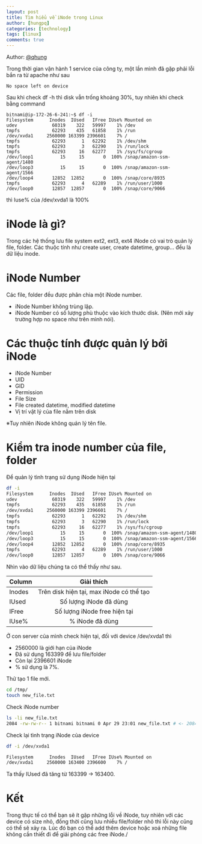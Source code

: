 ```yaml
---
layout: post
title: Tìm hiểu về iNode trong Linux
author: [hungpq]
categories: [technology]
tags: [linux]
comments: true
---
```


Author: [@qhung](https://github.com/qhung)

Trong thời gian vận hành 1 service của công ty, một lần mình đã gặp phải lỗi bắn ra từ apache như sau
 ```
 No space left on device
 ```

Sau khi check df -h thì disk vẫn trống khoảng 30%, tuy nhiên khi check bằng command
```
bitnami@ip-172-26-6-241:~$ df -i
Filesystem      Inodes  IUsed   IFree IUse% Mounted on
udev             60319    322   59997    1% /dev
tmpfs            62293    435   61858    1% /run
/dev/xvda1     2560000 163399 2396601    7% /
tmpfs            62293      1   62292    1% /dev/shm
tmpfs            62293      3   62290    1% /run/lock
tmpfs            62293     16   62277    1% /sys/fs/cgroup
/dev/loop1          15     15       0  100% /snap/amazon-ssm-agent/1480
/dev/loop3          15     15       0  100% /snap/amazon-ssm-agent/1566
/dev/loop4       12852  12852       0  100% /snap/core/8935
tmpfs            62293      4   62289    1% /run/user/1000
/dev/loop0       12857  12857       0  100% /snap/core/9066

```
thì Iuse% của /dev/xvda1 là 100%

# iNode là gì?

Trong các hệ thống lưu  file system ext2, ext3, ext4 iNode có vai trò quản lý file, folder.
Các thuộc tính như create user, create datetime, group... đều là dữ liệu inode.

# iNode Number

Các file, folder đều được phân chia một iNode number. 
- iNode Number không trùng lặp.
- iNode Number có số lượng phù thuộc vào kích thước disk. (Nên mới xảy trường hợp no space như trên mình nói).


# Các thuộc tính được quản lý bởi iNode
- iNode Number
- UID
- GID
- Permission
- File Size
- File created datetime, modified datetime
- Vị trí vật lý của file nằm trên disk

※Tuy nhiên iNode không quản lý tên file.

# Kiểm tra inode number của file, folder

Để quản lý tình trạng sử dụng iNode hiện tại
```bash
df -i
Filesystem      Inodes  IUsed   IFree IUse% Mounted on
udev             60319    322   59997    1% /dev
tmpfs            62293    435   61858    1% /run
/dev/xvda1     2560000 163399 2396601    7% /
tmpfs            62293      1   62292    1% /dev/shm
tmpfs            62293      3   62290    1% /run/lock
tmpfs            62293     16   62277    1% /sys/fs/cgroup
/dev/loop1          15     15       0  100% /snap/amazon-ssm-agent/1480
/dev/loop3          15     15       0  100% /snap/amazon-ssm-agent/1566
/dev/loop4       12852  12852       0  100% /snap/core/8935
tmpfs            62293      4   62289    1% /run/user/1000
/dev/loop0       12857  12857       0  100% /snap/core/9066
```

Nhìn vào dữ liệu chúng ta có thể thấy như sau.

| Column | Giải thích |
| :--- | :---: |
| Inodes | Trên disk hiện tại, max iNode có thể tạo |
| IUsed | Số lượng iNode đã dùng |
| IFree | Số lượng iNode free hiện tại |
| IUse% | % iNode đã dùng |

Ở con server của mình check hiện tại, đối với device /dev/xvda1 thì

- 2560000 là giới hạn của iNode
- Đã sử dụng 163399 để lưu file/folder
- Còn lại 2396601 iNode
- % sử dụng là 7%.

Thử tạo 1 file mới.
```bash
cd /tmp/
touch new_file.txt

```

Check iNode number
```bash
ls -li new_file.txt
2084 -rw-rw-r-- 1 bitnami bitnami 0 Apr 29 23:01 new_file.txt # <- 2084

```

Check lại tình trạng iNode của device
```bash
df -i /dev/xvda1

Filesystem      Inodes  IUsed   IFree IUse% Mounted on
/dev/xvda1     2560000 163400 2396600    7% /
```

Ta thấy IUsed đã tăng từ 163399 -> 163400.

# Kết
Trong thực tế có thể bạn sẽ ít gặp những lỗi về iNode, tuy nhiên với các device có size nhỏ, đồng thời cũng lưu nhiều 
file/folder nhỏ thì lỗi này cũng có thể sẽ xảy ra. Lúc đó bạn có thể add thêm device hoặc xoá những file không cần thiết 
đi để giải phóng các free iNode./ 